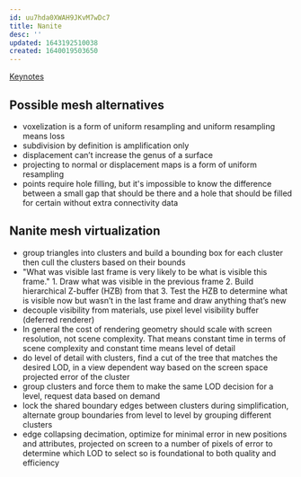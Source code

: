```yaml
---
id: uu7hda0XWAH9JKvM7wDc7
title: Nanite
desc: ''
updated: 1643192510038
created: 1640019503650
---
```


[Keynotes](https://advances.realtimerendering.com/s2021/Karis_Nanite_SIGGRAPH_Advances_2021_final.pdf)

## Possible mesh alternatives
- voxelization is a form of uniform resampling and uniform resampling means loss
- subdivision by definition is amplification only
- displacement can’t increase the genus of a surface
- projecting to normal or displacement maps is a form of uniform resampling
- points require hole filling, but it's impossible to know the difference between a small gap that should be there and a hole that should be filled for certain without extra connectivity data

## Nanite mesh virtualization
- group triangles into clusters and build a bounding box for each cluster then cull the clusters based on their bounds
- "What was visible last frame is very likely to be what is visible this frame." 1. Draw what was visible in the previous frame 2. Build hierarchical Z-buffer (HZB) from that 3. Test the HZB to determine what is visible now but wasn’t in the last frame and draw anything that’s new
- decouple visibility from materials, use pixel level visibility buffer (deferred renderer)
- In general the cost of rendering geometry should scale with screen resolution, not scene complexity. That means constant time in terms of scene complexity and constant time means 
level of detail
- do level of detail with clusters, find a cut of the tree that matches the desired LOD, in a view dependent way based on the screen space projected error of the cluster
- group clusters and force them to make the same LOD decision for a level, request data based on demand
- lock the shared boundary edges between clusters during simplification, alternate group boundaries from level to level by grouping different clusters
- edge collapsing decimation, optimize for minimal error in new positions and attributes, projected on screen to a number of pixels of error to determine which LOD to select so is foundational to both quality and efficiency
